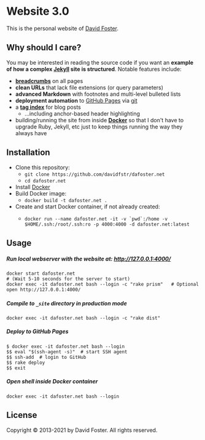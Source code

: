 # Website 3.0

This is the personal website of [David Foster].

## Why should I care?

You may be interested in reading the source code if you want an **example of 
how a complex [Jekyll] site is structured**. Notable features include:

* **[breadcrumbs]** on all pages
* **clean URLs** that lack file extensions (or query parameters)
* **advanced Markdown** with footnotes and multi-level bulleted lists
* **deployment automation** to [GitHub Pages] via [git]
* a **[tag index]** for blog posts
    * ...including anchor-based header highlighting
* building/running the site from inside **[Docker]** so that I don't have to upgrade Ruby, Jekyll, etc just to keep things running the way they always have

[David Foster]: https://github.com/davidfstr
[Jekyll]: https://github.com/mojombo/jekyll
[breadcrumbs]: http://en.wikipedia.org/wiki/Breadcrumb_(navigation)
[git]: http://git-scm.com
[GitHub Pages]: http://pages.github.com
[tag index]: https://dafoster.net/articles/topics/#Software
[Docker]: https://docs.docker.com/get-started/

## Installation

* Clone this repository:
    * `git clone https://github.com/davidfstr/dafoster.net`
    * `cd dafoster.net`
* Install [Docker]
* Build Docker image:
    * `docker build -t dafoster.net .`
* Create and start Docker container, if not already created:
    * ```
      docker run --name dafoster.net -it -v `pwd`:/home -v $HOME/.ssh:/root/.ssh:ro -p 4000:4000 -d dafoster.net:latest
      ```

[Docker]: https://www.docker.com/

## Usage

##### Run local webserver with the website at: <http://127.0.0.1:4000/>

```
docker start dafoster.net
# (Wait 5-10 seconds for the server to start)
docker exec -it dafoster.net bash --login -c "rake prism"   # Optional
open http://127.0.0.1:4000/
```

##### Compile to `_site` directory in production mode

```
docker exec -it dafoster.net bash --login -c "rake dist"
```

##### Deploy to GitHub Pages

```
$ docker exec -it dafoster.net bash --login
$$ eval "$(ssh-agent -s)"  # start SSH agent
$$ ssh-add  # login to GitHub
$$ rake deploy
$$ exit
```

##### Open shell inside Docker container

```
docker exec -it dafoster.net bash --login
```

## License

Copyright &copy; 2013-2021 by David Foster. All rights reserved.
